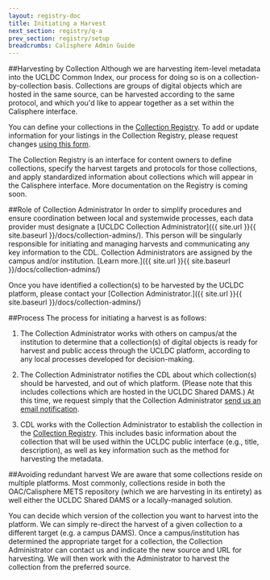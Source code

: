 ```yaml
---
layout: registry-doc
title: Initiating a Harvest
next_section: registry/q-a
prev_section: registry/setup
breadcrumbs: Calisphere Admin Guide
---
```


##Harvesting by Collection
Although we are harvesting item-level metadata into the UCLDC Common Index, our process for doing so is on a collection-by-collection basis. Collections are groups of digital objects which are hosted in the same source, can be harvested according to the same protocol, and which you'd like to appear together as a set within the Calisphere interface. 

You can define your collections in the [Collection Registry](http://registry.cdlib.org). To add or update information for your listings in the Collection Registry, please request changes <a href="https://docs.google.com/forms/d/1ETVSMuRu1YlsDwp2iFRJTEp59ZulqvsoEoIcgJ09QZg/viewform">using this form</a>.

<div class="note"><p>The Collection Registry is an interface for content owners to define collections, specify the harvest targets and protocols for those collections, and apply standardized information about collections which will appear in the Calisphere interface. More documentation on the Registry is coming soon.</p></div>

##Role of Collection Administrator
In order to simplify procedures and ensure coordination between local and systemwide processes, each data provider must designate a [UCLDC Collection Administrator]({{ site.url }}{{ site.baseurl }}/docs/collection-admins/). This person will be singularly responsible for initiating and managing harvests and communicating any key information to the CDL. Collection Administrators are assigned by the campus and/or institution. [Learn more.]({{ site.url }}{{ site.baseurl }}/docs/collection-admins/)

Once you have identified a collection(s) to be harvested by the UCLDC platform, please contact your [Collection Administrator.]({{ site.url }}{{ site.baseurl }}/docs/collection-admins/)

##Process
The process for initiating a harvest is as follows:

1. The Collection Administrator works with others on campus/at the institution to determine that a collection(s) of digital objects is ready for harvest and public access through the UCLDC platform, according to any local processes developed for decision-making.

2. The Collection Administrator notifies the CDL about which collection(s) should be harvested, and out of which platform. (Please note that this includes collections which are hosted in the UCLDC Shared DAMS.) At this time, we request simply that the Collection Administrator [send us an email notification](mailto:ucldc@ucop.edu).

3. CDL works with the Collection Administrator to establish the collection in the [Collection Registry](http://registry.cdlib.org). This includes basic information about the collection that will be used within the UCLDC public interface (e.g., title, description), as well as key information such as the method for harvesting the metadata.

##Avoiding redundant harvest
We are aware that some collections reside on multiple platforms. Most commonly, collections reside in both the OAC/Calisphere METS repository (which we are harvesting in its entirety) as well either the UCLDC Shared DAMS or a locally-managed solution.

You can decide which version of the collection you want to harvest into the platform. We can simply re-direct the harvest of a given collection to a different target (e.g. a campus DAMS). Once a campus/institution has determined the appropriate target for a collection, the Collection Administrator can contact us and indicate the new source and URL for harvesting. We will then work with the Administrator to harvest the collection from the preferred source.

